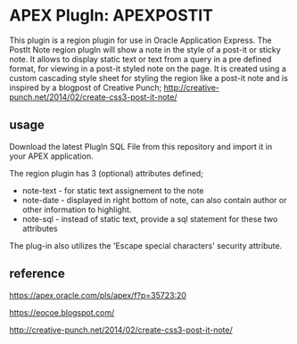 APEX PlugIn: APEXPOSTIT
=========================

This plugin is a region plugin for use in Oracle Application Express. The PostIt Note region plugIn will show a note in the style of a post-it or sticky note. It allows to display static text or text from a query in a pre defined format, for viewing in a post-it styled note on the page. It is created using a custom cascading style sheet for styling the region like a post-it note and is inspired by a blogpost of Creative Punch; http://creative-punch.net/2014/02/create-css3-post-it-note/

## usage
Download the latest PlugIn SQL File from this repository and import it in your APEX application.

The region plugin has 3 (optional) attributes defined;
 * note-text - for static text assignement to the note 
 * note-date - displayed in right bottom of note, can also contain author or other information to highlight.
 * note-sql  - instead of static text, provide a sql statement for these two attributes 

The plug-in also utilizes the 'Escape special characters' security attribute.

## reference

https://apex.oracle.com/pls/apex/f?p=35723:20

https://eocoe.blogspot.com/<todo>

http://creative-punch.net/2014/02/create-css3-post-it-note/

